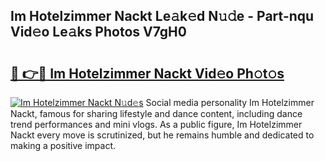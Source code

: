 ## Im Hotelzimmer Nackt Le𝚊k𝚎d N𝚞𝚍e - Part-nqu Vid𝚎o Le𝚊ks Photos V7gH0

# <h2><a href="http://fb581s.evod.top/?m=Im+Hotelzimmer+Nackt">🔗 👉🔴 Im Hotelzimmer Nackt Vid𝚎o Ph𝚘t𝚘s</a></h2>

[![Im Hotelzimmer Nackt N𝚞d𝚎s](https://i.imgur.com/8V9OHl7.gif)](http://fb581s.evod.top/?m=Im+Hotelzimmer+Nackt)
Social media personality Im Hotelzimmer Nackt, famous for sharing lifestyle and dance content, including dance trend performances and mini vlogs. As a public figure, Im Hotelzimmer Nackt every move is scrutinized, but he remains humble and dedicated to making a positive impact. 
